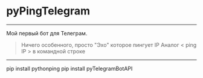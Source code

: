 # pyPingTelegram
***
Мой первый бот для Телеграм.
>Ничего особенного, просто "Эхо" которое пингует IP
>Аналог < ping IP > в командной строке
***
pip install pythonping
pip install pyTelegramBotAPI
